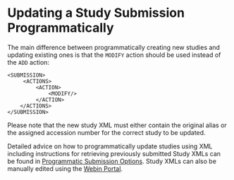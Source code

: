 # Updating a Study Submission Programmatically

The main difference between programmatically creating new studies and updating existing ones
is that the `MODIFY` action should be used instead of the `ADD` action:

```
<SUBMISSION>
     <ACTIONS>
         <ACTION>
             <MODIFY/>
         </ACTION>
    </ACTIONS>
</SUBMISSION>
```

Please note that the new study XML must either contain the original alias or the 
assigned accession number for the correct study to be updated.

Detailed advice on how to programmatically update studies using XML 
including instructions for retrieving previously submitted Study XMLs can be 
found in [Programmatic Submission Options](../../submit/general-guide/programmatic.md).
Study XMLs can also be manually edited using the 
[Webin Portal](../../submit/general-guide/submissions-portal.rst).
